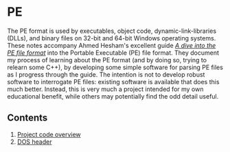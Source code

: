 # PE
The PE format is used by executables, object code, dynamic-link-libraries (DLLs), and binary files on 32-bit and 64-bit Windows operating systems. These notes accompany Ahmed Hesham's excellent guide [*A dive into the PE file format*](https://0xrick.github.io/win-internals/pe1/) into the Portable Executable (PE) file format. They document my process of learning about the PE format (and by doing so, trying to relearn some C++), by developing some simple software for parsing PE files as I progress through the guide. The intention is not to develop robust software to interrogate PE files: existing software is available that does this much better. Instead, this is very much a project intended for my own educational benefit, while others may potentially find the odd detail useful.

## Contents
1. [Project code overview](/docs/project.md)
1. [DOS header](/docs/dos_header.md)


